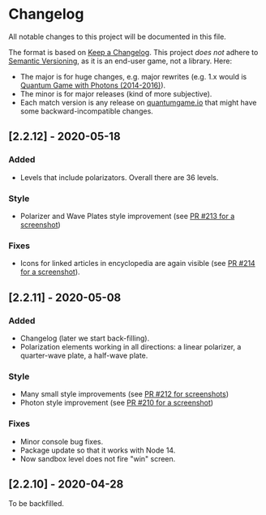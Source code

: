 # Changelog

All notable changes to this project will be documented in this file.

The format is based on [Keep a Changelog](https://keepachangelog.com/en/1.0.0/).
This project *does not* adhere to [Semantic Versioning](https://semver.org/spec/v2.0.0.html), as it is an end-user game, not a library.
Here:

* The major is for huge changes, e.g. major rewrites (e.g. 1.x would is [Quantum Game with Photons (2014-2016)](https://github.com/stared/quantum-game)).
* The minor is for major releases (kind of more subjective).
* Each match version is any release on [quantumgame.io](https://quantumgame.io/) that might have some backward-incompatible changes.

## [2.2.12] - 2020-05-18

### Added

* Levels that include polarizators. Overall there are 36 levels.

### Style

* Polarizer and Wave Plates style improvement (see [PR #213 for a screenshot](https://github.com/Quantum-Game/quantum-game-2/pull/213))

### Fixes

* Icons for linked articles in encyclopedia are again visible (see [PR #214 for a screenshot](https://github.com/Quantum-Game/quantum-game-2/pull/214)).

## [2.2.11] - 2020-05-08

### Added

* Changelog (later we start back-filling).
* Polarization elements working in all directions: a linear polarizer, a quarter-wave plate, a half-wave plate.

### Style

* Many small style improvements (see [PR #212 for screenshots](https://github.com/Quantum-Game/quantum-game-2/pull/212))
* Photon style improvement (see [PR #210 for a screenshot](https://github.com/Quantum-Game/quantum-game-2/pull/210))

### Fixes

* Minor console bug fixes.
* Package update so that it works with Node 14.
* Now sandbox level does not fire "win" screen.

## [2.2.10] - 2020-04-28

To be backfilled.
